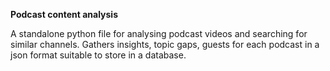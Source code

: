 **Podcast content analysis**

A standalone python file for analysing podcast videos and searching for similar channels. Gathers insights, topic gaps, guests for each podcast in a json format suitable to store in a database.
